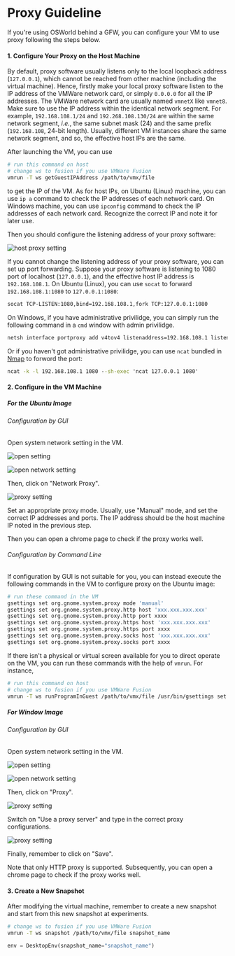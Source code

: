 <!-- vimc: call SyntaxRange#Include('```bat', '```', 'dosbatch', 'NonText'): -->

# Proxy Guideline

If you're using OSWorld behind a GFW, you can configure your VM to use proxy
following the steps below.

#### 1. Configure Your Proxy on the Host Machine

By default, proxy software usually listens only to the local loopback address
(`127.0.0.1`), which cannot be reached from other machine (including the
virtual machine). Hence, firstly make your local proxy software listen to the
IP address of the VMWare network card, or simply `0.0.0.0` for all the IP
addresses. The VMWare network card are usually named `vmnetX` like `vmnet8`.
Make sure to use the IP address within the identical network segment.  For
example, `192.168.108.1/24` and `192.268.108.130/24` are within the same
network segment, *i.e.*, the same subnet mask (24) and the same prefix
(`192.168.108`, 24-bit length). Usually, different VM instances share the same
network segment, and so, the effective host IPs are the same.

 After launching the VM, you can use

```sh
# run this command on host
# change ws to fusion if you use VMWare Fusion
vmrun -T ws getGuestIPAddress /path/to/vmx/file
```

to get the IP of the VM. As for host IPs, on Ubuntu (Linux) machine, you can
use `ip a` command to check the IP addresses of each network card. On Windows
machine, you can use `ipconfig` command to check the IP addresses of each
network card. Recognize the correct IP and note it for later use.

Then you should configure the listening address of your proxy software:

![host proxy setting](assets/proxysetup.png)

If you cannot change the listening address of your proxy software, you can set
up port forwarding. Suppose your proxy software is listening to 1080 port of
localhost (`127.0.0.1`), and the effective host IP address is `192.168.108.1`.
On Ubuntu (Linux), you can use `socat` to forward `192.168.108.1:1080` to
`127.0.0.1:1080`:

```sh
socat TCP-LISTEN:1080,bind=192.168.108.1,fork TCP:127.0.0.1:1080
```

On Windows, if you have administrative privilidge, you can simply run the
following command in a `cmd` window with admin privilidge.

```bat
netsh interface portproxy add v4tov4 listenaddress=192.168.108.1 listenport=1080 connectaddress=127.0.0.1 connectport=1080
```

Or if you haven't got administrative privilidge, you can use `ncat` bundled in
[Nmap](https://nmap.org) to forword the port:

```bat
ncat -k -l 192.168.108.1 1080 --sh-exec 'ncat 127.0.0.1 1080'
```

#### 2. Configure in the VM Machine

##### For the Ubuntu Image

###### Configuration by GUI

Open system network setting in the VM.

![open setting](assets/netsetting1.png)

![open network setting](assets/netsetting3.png)

Then, click on "Network Proxy".

![proxy setting](assets/netsetting4.png)

Set an appropriate proxy mode. Usually, use "Manual" mode, and set the correct
IP addresses and ports. The IP address should be the host machine IP noted in
the previous step.

Then you can open a chrome page to check if the proxy works well.

###### Configuration by Command Line

If configuration by GUI is not suitable for you, you can instead execute the
following commands in the VM to configure proxy on the Ubuntu image:

```sh
# run these command in the VM
gsettings set org.gnome.system.proxy mode 'manual'
gsettings set org.gnome.system.proxy.http host 'xxx.xxx.xxx.xxx'
gsettings set org.gnome.system.proxy.http port xxxx
gsettings set org.gnome.system.proxy.https host 'xxx.xxx.xxx.xxx'
gsettings set org.gnome.system.proxy.https port xxxx
gsettings set org.gnome.system.proxy.socks host 'xxx.xxx.xxx.xxx'
gsettings set org.gnome.system.proxy.socks port xxxx
```

If there isn't a physical or virtual screen available for you to direct operate
on the VM, you can run these commands with the help of `vmrun`. For instance,

```sh
# run this command on host
# change ws to fusion if you use VMWare Fusion
vmrun -T ws runProgramInGuest /path/to/vmx/file /usr/bin/gsettings set org.gnome.system.proxy mode 'manual'
```

##### For Window Image

###### Configuration by GUI

Open system network setting in the VM.

![open setting](assets/winnetsetting1.png)

![open network setting](assets/winnetsetting2.png)

Then, click on "Proxy".

![proxy setting](assets/winnetsetting3.png)

Switch on "Use a proxy server" and type in the correct proxy configurations.

![proxy setting](assets/winnetsetting4.png)

Finally, remember to click on "Save".

Note that only HTTP proxy is supported.  Subsequently, you can open a chrome
page to check if the proxy works well.

<!--
###### Configuration by Command Line

If configuration by GUI is not suitable for you, you can instead execute the
following commands in the VM to configure an HTTP proxy on the Windows image:

```bat
:: run this command in the VM
netsh winhttp set proxy proxy-server="xxx.xxx.xxx.xxx:yyyy"
```

Remember to execute this command in a cmd window with administrative
privilidge.

If there isn't a physical or virtual screen available for you to direct operate
on the VM, you can run these commands with the help of `vmrun`. For instance,

```sh
# run this command on host
# change ws to fusion if you use VMWare Fusion
vmrun -T ws runProgramInGuest /path/to/vmx/file # TODO
```
-->

<!-- TODO: add remind of new snapshot -->

#### 3. Create a New Snapshot

After modifying the virtual machine, remember to create a new snapshot and
start from this new snapshot at experiments.

```sh
# change ws to fusion if you use VMWare Fusion
vmrun -T ws snapshot /path/to/vmx/file snapshot_name
```

```python
env = DesktopEnv(snapshot_name="snapshot_name")
```
